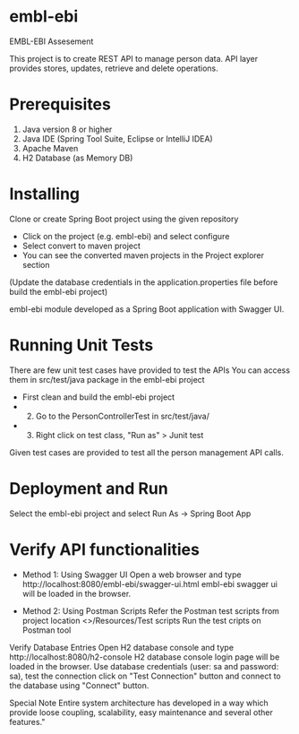 # embl-ebi
EMBL-EBI Assesement

This project is to create REST API to manage person data. API layer provides stores, updates, retrieve and delete operations.

# Prerequisites
1. Java version 8 or higher
2. Java IDE (Spring Tool Suite, Eclipse or IntelliJ IDEA)
3. Apache Maven
4. H2 Database (as Memory DB)

# Installing
Clone or create Spring Boot project using the given repository

* Click on the project (e.g. embl-ebi) and select configure
* Select convert to maven project
* You can see the converted maven projects in the Project explorer section

(Update the database credentials in the application.properties file before build the embl-ebi project)

embl-ebi module developed as a Spring Boot application with Swagger UI.

# Running Unit Tests
There are few unit test cases have provided to test the APIs
You can access them in src/test/java package in the embl-ebi project

* First clean and build the embl-ebi project
* 2. Go to the PersonControllerTest in src/test/java/
* 3. Right click on test class, "Run as" > Junit test

Given test cases are provided to test all the person management API calls.

# Deployment and Run
Select the embl-ebi project and select Run As -> Spring Boot App

# Verify API functionalities

* Method 1: Using Swagger UI
Open a web browser and type http://localhost:8080/embl-ebi/swagger-ui.html 
embl-ebi swagger ui will be loaded in the browser.

* Method 2: Using Postman Scripts
Refer the Postman test scripts from project location <<Project-root>>/Resources/Test scripts
Run the test cripts on Postman tool
    
Verify Database Entries
Open H2 database console and type http://localhost:8080/h2-console
H2 database console login page will be loaded in the browser.
Use database credentials (user: sa and password: sa), test the connection click on "Test Connection" button and connect to the database using "Connect" button.

Special Note
Entire system architecture has developed in a way which provide loose coupling, scalability, easy maintenance and several other features."
